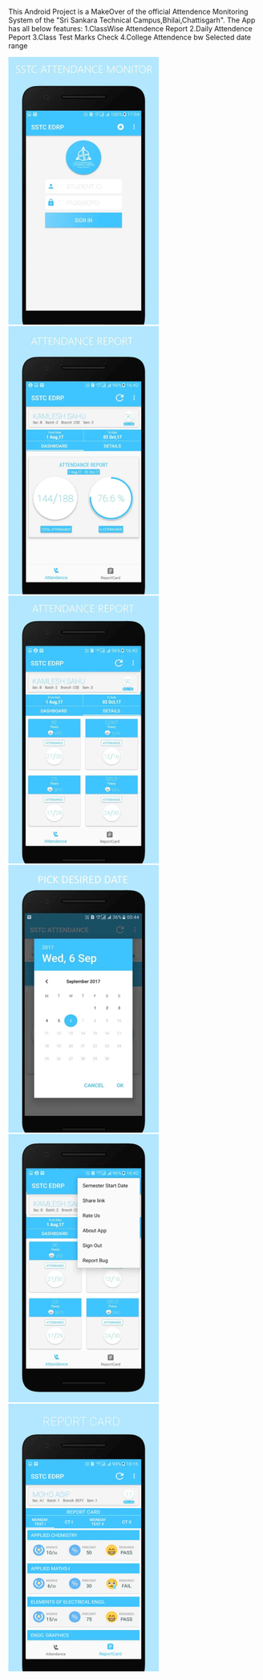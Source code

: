 This Android Project is a MakeOver of the official Attendence Monitoring System of the "Sri Sankara Technical Campus,Bhilai,Chattisgarh".
The App has all below features:
1.ClassWise Attendence Report
2.Daily Attendence Peport
3.Class Test Marks Check
4.College Attendence bw Selected date range


<img src="https://raw.githubusercontent.com/kamleshsahu/SSGI_EDRP/master/Readme/Login.png" width="300">
<img src="https://raw.githubusercontent.com/kamleshsahu/SSGI_EDRP/master/Readme/Dashboard.png" width="300">
<img src="https://raw.githubusercontent.com/kamleshsahu/SSGI_EDRP/master/Readme/Attendance%20Details.png" width="300">
<img src="https://raw.githubusercontent.com/kamleshsahu/SSGI_EDRP/master/Readme/Date%20Picker.png" width="300">
<img src="https://raw.githubusercontent.com/kamleshsahu/SSGI_EDRP/master/Readme/Menu.png" width="300">
<img src="https://raw.githubusercontent.com/kamleshsahu/SSGI_EDRP/master/Readme/Report%20card.png" width="300">
